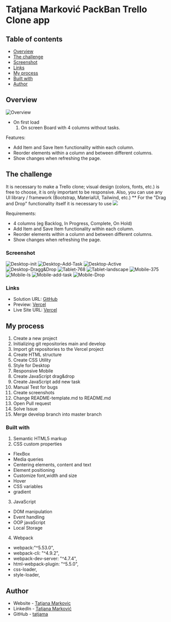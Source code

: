 # Tatjana Marković PackBan Trello Clone app
## Table of contents

  - [Overview](#overview)
  - [The challenge](#the-challenge)
  - [Screenshot](#screenshot)
  - [Links](#links)
  - [My process](#my-process)
  - [Built with](#built-with)
  - [Author](#author)

## Overview
![Overview](./images/screenshots/over.jpg)

- On first load 
  1. On screen Board with 4 columns without tasks.

Features:
- Add Item and Save Item functionality within each column.
- Reorder elements within a column and between different columns.
- Show changes when refreshing the page.
## The challenge

It is necessary to make a Trello clone; visual design (colors, fonts, etc.) is free to choose, it is only important to be responsive. Also, you can use any UI library / framework (Bootstrap, MaterialUI, Tailwind, etc.)
** For the "Drag and Drop" functionality itself it is necessary to use 
![](https://developer.mozilla.org/en-US/docs/Web/API/HTML_Drag_and_Drop_API)

Requirements:
- 4 columns (eg Backlog, In Progress, Complete, On Hold)
- Add Item and Save Item functionality within each column.
- Reorder elements within a column and between different columns.
- Show changes when refreshing the page.
### Screenshot

![Desktop-init ](./images/screenshots/dt.png)
![Desktop-Add-Task ](./images/screenshots/dt-add.png)
![Desktop-Active ](./images/screenshots/dt-active.png)
![Desktop-Dragg&Drop ](./images/screenshots/dt-drop.png)
![Tablet-768 ](./images/screenshots/tablet.png)
![Tablet-landscape ](./images/screenshots/tablet-ls.png)
![Mobile-375 ](./images/screenshots/mobile.png)
![Mobile-ls ](./images/screenshots/mobile-ls.png)
![Mobile-add-task ](./images/screenshots/mobile-add.png)
![Mobile-Drop ](./images/screenshots/mobile-drop.png)

### Links

- Solution URL: [GitHub](https://github.com/tatjama/zadatak8-trello-clone/tree/develop)
- Preview: [Vercel](https://zadatak8-trello-clone-d7tlbkc3c-tatjana.vercel.app/)
- Live Site URL: [Vercel](https://zadatak8-trello-clone.vercel.app/)

## My process

1. Create a new project
2. Initializing git repositories main and develop
3. Import git repositories to the Vercel project
4. Create HTML structure
5. Create CSS Utility
6. Style for Desktop
7. Responsive Mobile
8. Create JavaScript  drag&drop
9. Create JavaScript add new task
10. Manual Test for bugs
11. Create screenshots
12. Change README-template.md to README.md
13. Open Pull request
14. Solve Issue
15. Merge develop branch into master branch
### Built with

1. Semantic HTML5 markup
2. CSS custom properties
- FlexBox
- Media queries
- Centering elements, content and text
- Element positioning
- Customize font,width and size
- Hover
- CSS variables
- gradient
3. JavaScript
- DOM manipulation   
- Event handling
- OOP javaScript
- Local Storage
4. Webpack
- webpack:"^5.53.0",
- webpack-cli: "^4.9.2",
- webpack-dev-server: "^4.7.4",
- html-webpack-plugin: "^5.5.0",
- css-loader,
- style-loader, 

## Author

- Website - [Tatjana Markovic](https://my-react-portfolio-tatjana.vercel.app/)
- LinkedIn - [Tatjana Marković](https://www.linkedin.com/in/tatjana-markovi%C4%87-919501189/)
- GitHub - [tatjama](https://github.com/tatjama)